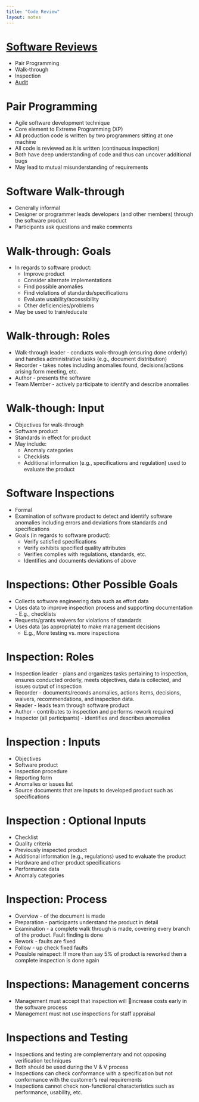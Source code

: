 ```yaml
---
title: "Code Review"
layout: notes
---
```


[Software Reviews]: https://ieeexplore.ieee.org/document/4601584/
[Audit]: https://en.wikipedia.org/wiki/Software_audit_review

# [Software Reviews]
* Pair Programming
* Walk-through
* Inspection
* [Audit]

# Pair Programming
* Agile software development technique
* Core element to Extreme Programming (XP)
* All production code is written by two programmers sitting at one machine
* All code is reviewed as it is written (continuous inspection)
* Both have deep understanding of code and thus can uncover additional bugs
* May lead to mutual misunderstanding of requirements

# Software Walk-through
* Generally informal
* Designer or programmer leads developers (and other members) through the software product
* Participants ask questions and make comments

# Walk-through: Goals
* In regards to software product:
	* Improve product
	* Consider alternate implementations
	* Find possible anomalies
	* Find violations of standards/specifications
	* Evaluate usability/accessibility
	* Other deficiencies/problems
* May be used to train/educate

# Walk-through: Roles
* Walk-through leader - conducts walk-through (ensuring done orderly) and handles administrative tasks (e.g., document distribution)
* Recorder - takes notes including anomalies found, decisions/actions arising form meeting, etc.
* Author - presents the software
* Team Member - actively participate to identify and describe anomalies

# Walk-though: Input
* Objectives for walk-through
* Software product
* Standards in effect for product
* May include:
	* Anomaly categories
	* Checklists 
	* Additional information (e.g., specifications and regulation) used to evaluate the product

# Software Inspections
* Formal
* Examination of software product to detect and identify software anomalies including errors and deviations from standards and specifications
* Goals (in regards to software product):
	* Verify satisfied specifications
	* Verify exhibits specified quality attributes
	* Verifies complies with regulations, standards, etc.
	* Identifies and documents deviations of above

# Inspections: Other Possible Goals
* Collects software engineering data such as effort data 
* Uses data to improve inspection process and supporting documentation 	- E.g., checklists
* Requests/grants waivers for violations of standards
* Uses data (as appropriate) to make management decisions
	* E.g., More testing vs. more inspections

# Inspection: Roles
* Inspection leader - plans and organizes tasks pertaining to inspection, ensures conducted orderly, meets objectives, data is collected, and issues output of inspection
* Recorder - documents/records anomalies, actions items, decisions, waivers, recommendations, and inspection data.
* Reader - leads team through software product
* Author - contributes to inspection and performs rework required
* Inspector (all participants) - identifies and describes anomalies

# Inspection : Inputs
* Objectives
* Software product
* Inspection procedure
* Reporting form
* Anomalies or issues list
* Source documents that are inputs to developed product such as specifications

# Inspection : Optional Inputs
* Checklist
* Quality criteria
* Previously inspected product
* Additional information (e.g., regulations) used to evaluate the product
* Hardware and other product specifications
* Performance data
* Anomaly categories

# Inspection: Process
* Overview - of the document is made
* Preparation - participants understand the product in detail
* Examination - a complete walk through is made, covering every branch of the product.  Fault finding is done
* Rework - faults are fixed
* Follow - up check fixed faults
* Possible reinspect: If more than say 5% of product is reworked then a complete inspection is done again

# Inspections: Management concerns
* Management must accept that inspection will increase costs early in the software process
* Management must not use inspections for staff appraisal

# Inspections and Testing
* Inspections and testing are complementary and not opposing verification techniques
* Both should be used during the V & V process
* Inspections can check conformance with a specification but not conformance with the customer’s real requirements
* Inspections cannot check non-functional characteristics such as performance, usability, etc.

